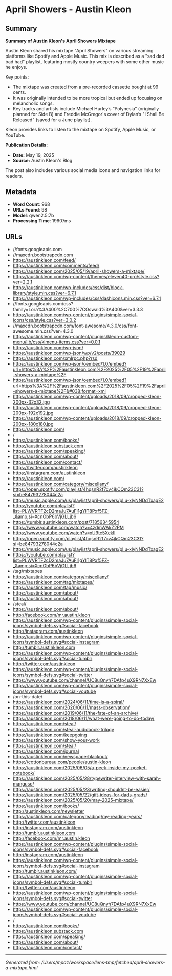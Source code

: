 # April Showers - Austin Kleon

## Summary

**Summary of Austin Kleon's April Showers Mixtape**

Austin Kleon shared his mixtape "April Showers" on various streaming platforms like Spotify and Apple Music. This mix is described as a "sad dad bad had" playlist, featuring mostly country weepers with some other music he enjoys.

Key points:
- The mixtape was created from a pre-recorded cassette bought at 99 cents.
- It was originally intended to be more tropical but ended up focusing on melancholic songs.
- Key tracks and artists include Michael Hurley’s “Polynesia” (originally planned for Side B) and Freddie McGregor's cover of Dylan’s "I Shall Be Released" (saved for a June playlist).
  
Kleon provides links to listen to the mixtape on Spotify, Apple Music, or YouTube.

**Publication Details:**
- **Date:** May 19, 2025
- **Source:** Austin Kleon's Blog

The post also includes various social media icons and navigation links for readers.

## Metadata

- **Word Count**: 968
- **URLs Found**: 98
- **Model**: qwen2.5:7b
- **Processing Time**: 19607ms

## URLs

- //fonts.googleapis.com
- //maxcdn.bootstrapcdn.com
- https://austinkleon.com/feed/
- https://austinkleon.com/comments/feed/
- https://austinkleon.com/2025/05/19/april-showers-a-mixtape/
- https://austinkleon.com/wp-content/themes/eleven40-pro/style.css?ver=2.2.1
- https://austinkleon.com/wp-includes/css/dist/block-library/style.min.css?ver=6.7.1
- https://austinkleon.com/wp-includes/css/dashicons.min.css?ver=6.7.1
- //fonts.googleapis.com/css?family=Lora%3A400%2C700%7COswald%3A400&#038;ver=3.3.3
- https://austinkleon.com/wp-content/plugins/simple-social-icons/css/style.css?ver=3.0.2
- //maxcdn.bootstrapcdn.com/font-awesome/4.3.0/css/font-awesome.min.css?ver=4.3.0
- https://austinkleon.com/wp-content/plugins/kleon-custom-menu/lib/css/klmenu-items.css?ver=0.0.1
- https://austinkleon.com/wp-json/
- https://austinkleon.com/wp-json/wp/v2/posts/39029
- https://austinkleon.com/xmlrpc.php?rsd
- https://austinkleon.com/wp-json/oembed/1.0/embed?url=https%3A%2F%2Faustinkleon.com%2F2025%2F05%2F19%2Fapril-showers-a-mixtape%2F
- https://austinkleon.com/wp-json/oembed/1.0/embed?url=https%3A%2F%2Faustinkleon.com%2F2025%2F05%2F19%2Fapril-showers-a-mixtape%2F&#038;format=xml
- https://austinkleon.com/wp-content/uploads/2018/09/cropped-kleon-200px-32x32.jpg
- https://austinkleon.com/wp-content/uploads/2018/09/cropped-kleon-200px-192x192.jpg
- https://austinkleon.com/wp-content/uploads/2018/09/cropped-kleon-200px-180x180.jpg
- https://austinkleon.com/
- /
- https://austinkleon.com/books/
- https://austinkleon.substack.com
- https://austinkleon.com/speaking/
- https://austinkleon.com/about/
- https://austinkleon.com/contact/
- https://twitter.com/austinkleon
- https://instagram.com/austinkleon
- https://austinkleon.com/
- https://austinkleon.com/category/miscellany/
- https://open.spotify.com/playlist/4hqsnR2f7cv4jkCQm23C31?si=be84793278044c2a
- https://music.apple.com/us/playlist/april-showers/pl.u-xlyNNDdTxagE2
- https://youtube.com/playlist?list=PLWVRTF2cD2maJu7AuFl1gYlT8Pxf5FZ-_&amp;si=XcnObP6bVjGLLjb6
- https://tumblr.austinkleon.com/post/71856345954
- https://www.youtube.com/watch?v=4zdmWAkZ2PM
- https://www.youtube.com/watch?v=xU9tc5XekII
- https://open.spotify.com/playlist/4hqsnR2f7cv4jkCQm23C31?si=be84793278044c2a
- https://music.apple.com/us/playlist/april-showers/pl.u-xlyNNDdTxagE2
- https://youtube.com/playlist?list=PLWVRTF2cD2maJu7AuFl1gYlT8Pxf5FZ-_&amp;si=XcnObP6bVjGLLjb6
- /tag/mixtapes
- https://austinkleon.com/category/miscellany/
- https://austinkleon.com/tag/mixtapes/
- https://austinkleon.com/tag/music/
- https://austinkleon.com/about/
- https://austinkleon.com/about/
- /steal/
- https://austinkleon.com/about/
- http://facebook.com/mr.austin.kleon
- https://austinkleon.com/wp-content/plugins/simple-social-icons/symbol-defs.svg#social-facebook
- http://instagram.com/austinkleon
- https://austinkleon.com/wp-content/plugins/simple-social-icons/symbol-defs.svg#social-instagram
- http://tumblr.austinkleon.com
- https://austinkleon.com/wp-content/plugins/simple-social-icons/symbol-defs.svg#social-tumblr
- http://twitter.com/austinkleon
- https://austinkleon.com/wp-content/plugins/simple-social-icons/symbol-defs.svg#social-twitter
- https://www.youtube.com/channel/UC8uQnyh7DAfp4uX9RN7XxEw
- https://austinkleon.com/wp-content/plugins/simple-social-icons/symbol-defs.svg#social-youtube
- /on-this-date/
- https://austinkleon.com/2024/06/11/time-is-a-spiral/
- https://austinkleon.com/2020/06/11/mass-observation/
- https://austinkleon.com/2019/06/11/the-fate-of-an-archive/
- https://austinkleon.com/2018/06/11/what-were-going-to-do-today/
- https://austinkleon.com/steal/
- https://austinkleon.com/steal-audiobook-trilogy
- https://austinkleon.com/keepgoing
- https://austinkleon.com/show-your-work
- https://austinkleon.com/steal/
- https://austinkleon.com/journal
- https://austinkleon.com/newspaperblackout/
- https://cottonbureau.com/people/austin-kleon
- https://austinkleon.com/2025/06/05/a-peek-inside-my-pocket-notebook/
- https://austinkleon.com/2025/05/28/typewriter-interview-with-sarah-manguso/
- https://austinkleon.com/2025/05/23/writing-shouldnt-be-easier/
- https://austinkleon.com/2025/05/22/gift-ideas-for-dads-grads/
- https://austinkleon.com/2025/05/20/may-2025-mixtape/
- https://austinkleon.com/books/
- http://austinkleon.com/newsletter
- https://austinkleon.com/category/reading/my-reading-years/
- http://twitter.com/austinkleon
- http://instagram.com/austinkleon
- http://tumblr.austinkleon.com
- http://facebook.com/mr.austin.kleon
- https://austinkleon.com/wp-content/plugins/simple-social-icons/symbol-defs.svg#social-facebook
- http://instagram.com/austinkleon
- https://austinkleon.com/wp-content/plugins/simple-social-icons/symbol-defs.svg#social-instagram
- http://tumblr.austinkleon.com/
- https://austinkleon.com/wp-content/plugins/simple-social-icons/symbol-defs.svg#social-tumblr
- http://twitter.com/austinkleon
- https://austinkleon.com/wp-content/plugins/simple-social-icons/symbol-defs.svg#social-twitter
- https://www.youtube.com/channel/UC8uQnyh7DAfp4uX9RN7XxEw
- https://austinkleon.com/wp-content/plugins/simple-social-icons/symbol-defs.svg#social-youtube
- /
- https://austinkleon.com/books/
- https://austinkleon.substack.com
- https://austinkleon.com/speaking/
- https://austinkleon.com/about/
- https://austinkleon.com/contact/

---
*Generated from: /Users/mpaz/workspace/lens-tmp/fetched/april-showers-a-mixtape.html*
